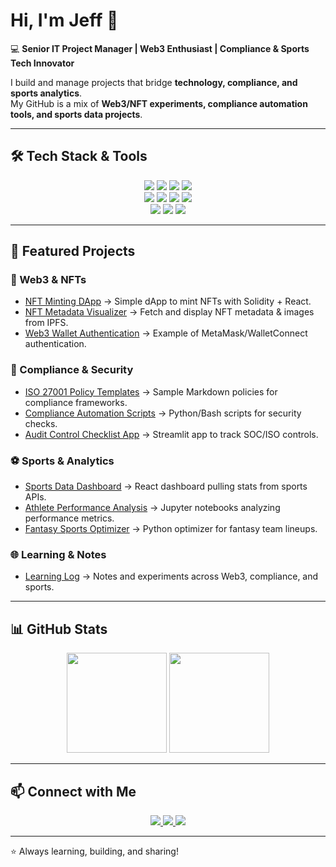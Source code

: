 # Hi, I'm Jeff 👋 

💻 **Senior IT Project Manager | Web3 Enthusiast | Compliance & Sports Tech Innovator**  

I build and manage projects that bridge **technology, compliance, and sports analytics**.  
My GitHub is a mix of **Web3/NFT experiments, compliance automation tools, and sports data projects**.  

---

## 🛠️ Tech Stack & Tools  

<p align="center">
  <!-- Languages -->
  <img src="https://img.shields.io/badge/Python-3776AB?style=for-the-badge&logo=python&logoColor=white" />
  <img src="https://img.shields.io/badge/JavaScript-F7DF1E?style=for-the-badge&logo=javascript&logoColor=black" />
  <img src="https://img.shields.io/badge/Solidity-363636?style=for-the-badge&logo=solidity&logoColor=white" />
  <img src="https://img.shields.io/badge/SQL-336791?style=for-the-badge&logo=postgresql&logoColor=white" />
  <br/>
  <!-- Frameworks -->
  <img src="https://img.shields.io/badge/React-61DAFB?style=for-the-badge&logo=react&logoColor=black" />
  <img src="https://img.shields.io/badge/Next.js-000000?style=for-the-badge&logo=nextdotjs&logoColor=white" />
  <img src="https://img.shields.io/badge/Hardhat-FCC72C?style=for-the-badge&logo=ethereum&logoColor=black" />
  <img src="https://img.shields.io/badge/Streamlit-FF4B4B?style=for-the-badge&logo=streamlit&logoColor=white" />
  <br/>
  <!-- Domains -->
  <img src="https://img.shields.io/badge/Web3-E4405F?style=for-the-badge&logo=ethereum&logoColor=white" />
  <img src="https://img.shields.io/badge/ISO 27001-003366?style=for-the-badge&logo=lock&logoColor=white" />
  <img src="https://img.shields.io/badge/Sports Analytics-008000?style=for-the-badge&logo=stadium&logoColor=white" />
</p>

---

## 🚀 Featured Projects  

### 🔗 Web3 & NFTs  
- [NFT Minting DApp](https://github.com/JVelleca/nft-minting-dapp) → Simple dApp to mint NFTs with Solidity + React.  
- [NFT Metadata Visualizer](https://github.com/JVelleca/nft-metadata-visualizer) → Fetch and display NFT metadata & images from IPFS.  
- [Web3 Wallet Authentication](https://github.com/JVelleca/web3-auth-example) → Example of MetaMask/WalletConnect authentication.  

### 🔐 Compliance & Security  
- [ISO 27001 Policy Templates](https://github.com/JVelleca/iso27001-policies) → Sample Markdown policies for compliance frameworks.  
- [Compliance Automation Scripts](https://github.com/JVelleca/compliance-automation-scripts) → Python/Bash scripts for security checks.  
- [Audit Control Checklist App](https://github.com/JVelleca/audit-checklist-app) → Streamlit app to track SOC/ISO controls.  

### ⚽ Sports & Analytics  
- [Sports Data Dashboard](https://github.com/JVelleca/sports-dashboard) → React dashboard pulling stats from sports APIs.  
- [Athlete Performance Analysis](https://github.com/JVelleca/athlete-performance-analysis) → Jupyter notebooks analyzing performance metrics.  
- [Fantasy Sports Optimizer](https://github.com/JVelleca/fantasy-optimizer) → Python optimizer for fantasy team lineups.  

### 🌐 Learning & Notes  
- [Learning Log](https://github.com/JVelleca/learning-log) → Notes and experiments across Web3, compliance, and sports.  

---

## 📊 GitHub Stats  

<p align="center">
  <img src="https://github-readme-stats.vercel.app/api?username=JVelleca&show_icons=true&theme=radical" height="160" />
  <img src="https://github-readme-stats.vercel.app/api/top-langs/?username=JVelleca&layout=compact&theme=radical" height="160" />
</p>

---

## 📫 Connect with Me  

<p align="center">
  <a href="https://www.linkedin.com/in/jeff-velleca-a3a84778/">
    <img src="https://img.shields.io/badge/LinkedIn-%230077B5.svg?style=for-the-badge&logo=linkedin&logoColor=white" />
  </a>
  <a href="mailto:jeff.velleca@outlook.com">
    <img src="https://img.shields.io/badge/Email-D14836?style=for-the-badge&logo=gmail&logoColor=white" />
  </a>
  <a href="https://https://www.coursera.org/learner/jeff-velleca-5889">
    <img src="https://img.shields.io/badge/Portfolio-000000?style=for-the-badge&logo=About.me&logoColor=white" />
  </a>
</p>

---

⭐️ Always learning, building, and sharing!  
